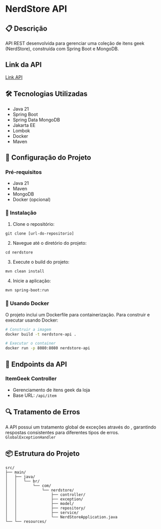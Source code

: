 # NerdStore API

## 📋 Descrição
API REST desenvolvida para gerenciar uma coleção de itens geek (NerdStore), construída com Spring Boot e MongoDB.

## Link da API
[Link API](https://nerdstore-api.onrender.com/item)

## 🛠️ Tecnologias Utilizadas
- Java 21
- Spring Boot
- Spring Data MongoDB
- Jakarta EE
- Lombok
- Docker
- Maven

## 🚀 Configuração do Projeto

### Pré-requisitos
- Java 21
- Maven
- MongoDB
- Docker (opcional)

### 🔧 Instalação

1. Clone o repositório:
```
git clone [url-do-repositorio]
``` 

2. Navegue até o diretório do projeto:
```
cd nerdstore
``` 

3. Execute o build do projeto:
```bash
mvn clean install
```

4. Inicie a aplicação:
``` bash
mvn spring-boot:run
```

### 🐳 Usando Docker
O projeto inclui um Dockerfile para containerização. Para construir e executar usando Docker:
``` bash
# Construir a imagem
docker build -t nerdstore-api .

# Executar o container
docker run -p 8080:8080 nerdstore-api
```
## 📌 Endpoints da API
### ItemGeek Controller
- Gerenciamento de itens geek da loja
- Base URL: `/api/item`

## 🔍 Tratamento de Erros
A API possui um tratamento global de exceções através do , garantindo respostas consistentes para diferentes tipos de erros. `GlobalExceptionHandler`

## 📦 Estrutura do Projeto
``` 
src/
├── main/
│   ├── java/
│   │   └── br/
│   │       └── com/
│   │           └── nerdstore/
│   │               ├── controller/
│   │               ├── exception/
│   │               ├── model/
│   │               ├── repository/
│   │               ├── service/
│   │               └── NerdStoreApplication.java
└── └── resources/ 
```

